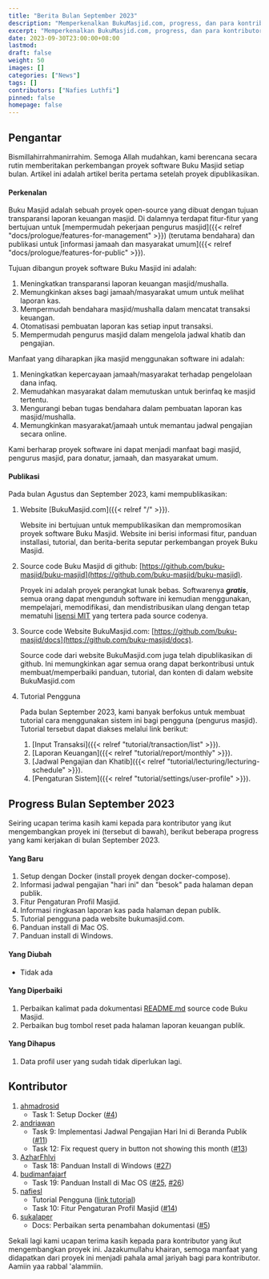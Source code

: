 ```yaml
---
title: "Berita Bulan September 2023"
description: "Memperkenalkan BukuMasjid.com, progress, dan para kontributor."
excerpt: "Memperkenalkan BukuMasjid.com, progress, dan para kontributor."
date: 2023-09-30T23:00:00+08:00
lastmod:
draft: false
weight: 50
images: []
categories: ["News"]
tags: []
contributors: ["Nafies Luthfi"]
pinned: false
homepage: false
---
```


## Pengantar

Bismillahirrahmanirrahim. Semoga Allah mudahkan, kami berencana secara rutin memberitakan perkembangan proyek software Buku Masjid setiap bulan. Artikel ini adalah artikel berita pertama setelah proyek dipublikasikan.

#### Perkenalan

Buku Masjid adalah sebuah proyek open-source yang dibuat dengan tujuan transparansi laporan keuangan masjid. Di dalamnya terdapat fitur-fitur yang bertujuan untuk [mempermudah pekerjaan pengurus masjid]({{< relref "docs/prologue/features-for-management" >}}) (terutama bendahara) dan publikasi untuk [informasi jamaah dan masyarakat umum]({{< relref "docs/prologue/features-for-public" >}}).

Tujuan dibangun proyek software Buku Masjid ini adalah:

1. Meningkatkan transparansi laporan keuangan masjid/mushalla.
1. Memungkinkan akses bagi jamaah/masyarakat umum untuk melihat laporan kas.
1. Mempermudah bendahara masjid/mushalla dalam mencatat transaksi keuangan.
1. Otomatisasi pembuatan laporan kas setiap input transaksi.
1. Mempermudah pengurus masjid dalam mengelola jadwal khatib dan pengajian.

Manfaat yang diharapkan jika masjid menggunakan software ini adalah:

1. Meningkatkan kepercayaan jamaah/masyarakat terhadap pengelolaan dana infaq.
1. Memudahkan masyarakat dalam memutuskan untuk berinfaq ke masjid tertentu.
1. Mengurangi beban tugas bendahara dalam pembuatan laporan kas masjid/mushalla.
1. Memungkinkan masyarakat/jamaah untuk memantau jadwal pengajian secara online.

Kami berharap proyek software ini dapat menjadi manfaat bagi masjid, pengurus masjid, para donatur, jamaah, dan masyarakat umum.

#### Publikasi

Pada bulan Agustus dan September 2023, kami mempublikasikan:

1. Website [BukuMasjid.com]({{< relref "/" >}}).

    Website ini bertujuan untuk mempublikasikan dan mempromosikan proyek software Buku Masjid. Website ini berisi informasi fitur, panduan installasi, tutorial, dan berita-berita seputar perkembangan proyek Buku Masjid.

1. Source code Buku Masjid di github: [https://github.com/buku-masjid/buku-masjid](https://github.com/buku-masjid/buku-masjid).

    Proyek ini adalah proyek perangkat lunak bebas. Softwarenya ***gratis***, semua orang dapat mengunduh software ini kemudian menggunakan, mempelajari, memodifikasi, dan mendistribusikan ulang dengan tetap mematuhi [lisensi MIT](https://github.com/buku-masjid/buku-masjid/blob/master/LICENSE) yang tertera pada source codenya.

1. Source code Website BukuMasjid.com: [https://github.com/buku-masjid/docs](https://github.com/buku-masjid/docs).

    Source code dari website BukuMasjid.com juga telah dipublikasikan di github. Ini memungkinkan agar semua orang dapat berkontribusi untuk membuat/memperbaiki panduan, tutorial, dan konten di dalam website BukuMasjid.com

1. Tutorial Pengguna

    Pada bulan September 2023, kami banyak berfokus untuk membuat tutorial cara menggunakan sistem ini bagi pengguna (pengurus masjid). Tutorial tersebut dapat diakses melalui link berikut:
    1. [Input Transaksi]({{< relref "tutorial/transaction/list" >}}).
    1. [Laporan Keuangan]({{< relref "tutorial/report/monthly" >}}).
    1. [Jadwal Pengajian dan Khatib]({{< relref "tutorial/lecturing/lecturing-schedule" >}}).
    1. [Pengaturan Sistem]({{< relref "tutorial/settings/user-profile" >}}).

## Progress Bulan September 2023

Seiring ucapan terima kasih kami kepada para kontributor yang ikut mengembangkan proyek ini (tersebut di bawah), berikut beberapa progress yang kami kerjakan di bulan September 2023.

#### Yang Baru

1. Setup dengan Docker (install proyek dengan docker-compose).
1. Informasi jadwal pengajian "hari ini" dan "besok" pada halaman depan publik.
1. Fitur Pengaturan Profil Masjid.
1. Informasi ringkasan laporan kas pada halaman depan publik.
1. Tutorial pengguna pada website bukumasjid.com.
1. Panduan install di Mac OS.
1. Panduan install di Windows.

#### Yang Diubah

- Tidak ada

#### Yang Diperbaiki

1. Perbaikan kalimat pada dokumentasi [README.md](https://github.com/buku-masjid/buku-masjid/blob/master/README.md) source code Buku Masjid.
1. Perbaikan bug tombol reset pada halaman laporan keuangan publik.

#### Yang Dihapus

1. Data profil user yang sudah tidak diperlukan lagi.

## Kontributor

1. [ahmadrosid](https://github.com/ahmadrosid)
    - Task 1: Setup Docker ([#4](https://github.com/buku-masjid/buku-masjid/pull/4))
1. [andriawan](https://github.com/andriawan)
    - Task 9: Implementasi Jadwal Pengajian Hari Ini di Beranda Publik ([#11](https://github.com/buku-masjid/buku-masjid/pull/11))
    - Task 12: Fix request query in button not showing this month ([#13](https://github.com/buku-masjid/buku-masjid/pull/13))
1. [AzharFhlvi](https://github.com/AzharFhlvi)
    - Task 18: Panduan Install di Windows ([#27](https://github.com/buku-masjid/docs/pull/27))
1. [budimanfajarf](https://github.com/budimanfajarf)
    - Task 19: Panduan Install di Mac OS ([#25](https://github.com/buku-masjid/docs/pull/25), [#26](https://github.com/buku-masjid/docs/pull/26))
1. [nafiesl](https://github.com/nafiesl)
    - Tutorial Pengguna ([link tutorial](https://bukumasjid.com/tutorial/transaction/list/))
    - Task 10: Fitur Pengaturan Profil Masjid ([#14](https://github.com/buku-masjid/docs/pull/14))
1. [sukalaper](https://github.com/sukalaper)
    - Docs: Perbaikan serta penambahan dokumentasi ([#5](https://github.com/buku-masjid/buku-masjid/pull/5))

Sekali lagi kami ucapan terima kasih kepada para kontributor yang ikut mengembangkan proyek ini. Jazakumullahu khairan, semoga manfaat yang didapatkan dari proyek ini menjadi pahala amal jariyah bagi para kontributor. Aamiin yaa rabbal 'alammiin.
